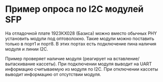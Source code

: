 ﻿# Пример опроса по I2C модулей SFP

На отладочной плате 1923КХ028 (Базиса)  можно вместо обычных PHY установить модули под оптоволокно. Такие модули можно поставить только в порт1 и порт8. В этих портах есть подключение пина наличия модуля и линии I2C.

Пример проверяет наличие модуля (реагирует на вставление/вытаскивание кассеты). При подключении модуля выводит на UART информацию считываемую из модуля по I2C. При отключении кассеты выводит информацию от отсутствии модуля.



